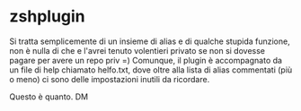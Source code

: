 zshplugin
=========

Si tratta semplicemente di un insieme di alias e di qualche stupida funzione, non è nulla di che e l'avrei 
tenuto volentieri privato se non si dovesse pagare per avere un repo priv =)
Comunque, il plugin è accompagnato da un file di help chiamato helfo.txt, dove oltre alla lista di alias commentati
(più o meno) ci sono delle impostazioni inutili da ricordare.

Questo è quanto.
DM 

